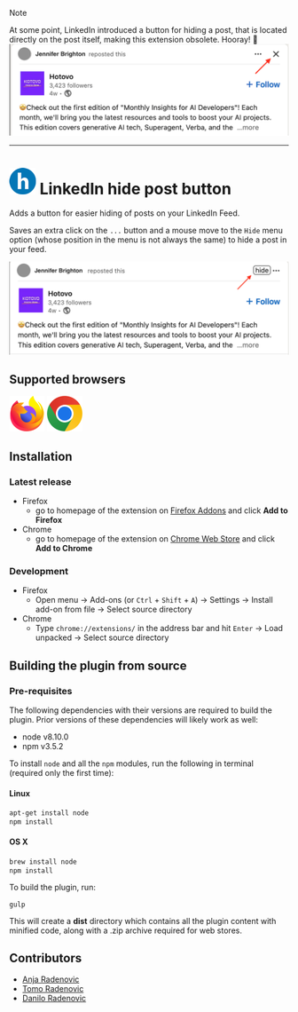 > [!NOTE]  
> At some point, LinkedIn introduced a button for hiding a post, that is located directly on the post itself,
> making this extension obsolete. Hooray! :tada:
> ![After](docs/img/after.png)

---

# ![Linkedin hide post button logo](icons/icon48x48.png) LinkedIn hide post button

Adds a button for easier hiding of posts on your LinkedIn Feed.

Saves an extra click on the `...` button and a mouse move to the `Hide` menu option (whose position in the menu is not always the same)
to hide a post in your feed.

![Before](docs/img/before.png)

## Supported browsers
![Firefox](docs/img/firefox-browser-icon.png)
![Google Chrome](docs/img/google-chrome-icon.png)
## Installation
### Latest release
* Firefox
  * go to homepage of the extension on [Firefox Addons](https://addons.mozilla.org/en-US/firefox/addon/linkedin-hide-post-button/) and click **Add to Firefox**
* Chrome
  * go to homepage of the extension on
[Chrome Web Store](https://chrome.google.com/webstore/detail/linkedin-hide-article-but/pkgjaephjiidkkbakdnpalcccbdihlnm)
and click **Add to Chrome**

### Development
* Firefox
  * Open menu -> Add-ons (or `Ctrl` + `Shift` + `A`) -> Settings -> Install add-on from file -> Select source directory
* Chrome
  * Type `chrome://extensions/` in the address bar and hit `Enter` -> Load unpacked -> Select source directory

## Building the plugin from source

### Pre-requisites

The following dependencies with their versions are required to build the plugin.
Prior versions of these dependencies will likely work as well:
* node v8.10.0
* npm v3.5.2

To install `node` and all the `npm` modules,
run the following in terminal (required only the first time):

#### Linux
```
apt-get install node
npm install
```
#### OS X
```
brew install node
npm install
```
To build the plugin, run:
```
gulp
```
This will create a **dist** directory which contains all the plugin content
with minified code, along with a .zip archive required for web stores.

## Contributors
* [Anja Radenovic](https://www.linkedin.com/in/anjaradenovic)
* [Tomo Radenovic](https://www.linkedin.com/in/tomoradenovic)
* [Danilo Radenovic](https://www.linkedin.com/in/daniloradenovic)
